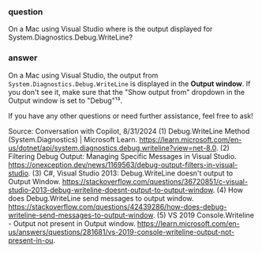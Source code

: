 ### question
On a Mac using Visual Studio where is the output displayed for System.Diagnostics.Debug.WriteLine?

### answer
On a Mac using Visual Studio, the output from `System.Diagnostics.Debug.WriteLine` is displayed in the **Output window**. If you don't see it, make sure that the "Show output from" dropdown in the Output window is set to "Debug"¹³.

If you have any other questions or need further assistance, feel free to ask!

Source: Conversation with Copilot, 8/31/2024
(1) Debug.WriteLine Method (System.Diagnostics) | Microsoft Learn. https://learn.microsoft.com/en-us/dotnet/api/system.diagnostics.debug.writeline?view=net-8.0.
(2) Filtering Debug Output: Managing Specific Messages in Visual Studio. https://onexception.dev/news/1169563/debug-output-filters-in-visual-studio.
(3) C#, Visual Studio 2013: Debug.WriteLine doesn't output to Output Window. https://stackoverflow.com/questions/36720851/c-visual-studio-2013-debug-writeline-doesnt-output-to-output-window.
(4) How does Debug.WriteLine send messages to output window. https://stackoverflow.com/questions/42439286/how-does-debug-writeline-send-messages-to-output-window.
(5) VS 2019 Console.Writeline - Output not present in Output window. https://learn.microsoft.com/en-us/answers/questions/281681/vs-2019-console-writeline-output-not-present-in-ou.